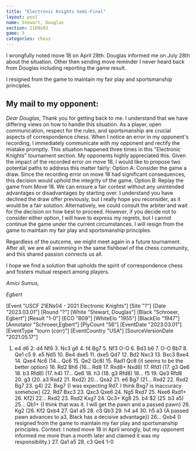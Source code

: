 ```yaml
---
title: "Electronic Knights Semi-Final"
layout: post
name: Stewart, Douglas
section: 21ENs03
game: 3
categories: chess
---
```


I wrongfully noted move 18 on April 28th. Douglas informed me on July 28th about the situation.
Other then sending move reminder I never heard back from Douglas including reporting the game result.

I resigned from the game to maintain my fair play and sportsmanship principles.

## My mail to my opponent:

*Dear Douglas,*
Thank you for getting back to me. I understand that we have differing views on how to handle this situation.
As a player, open communication, respect for the rules, and sportsmanship are crucial aspects of correspondence chess. When I notice an error in my opponent's recording, I immediately communicate with my opponent and rectify the mistake promptly. This situation happened three times in this "Electronic Knights" tournament section. My opponents highly appreciated this. 
Given the impact of the recorded error on move 18, I would like to propose two potential paths to address this matter fairly:
Option A: Consider the game a draw. Since the recording error on move 18 had significant consequences, this decision would uphold the integrity of the game.
Option B: Replay the game from Move 18. We can ensure a fair contest without any unintended advantages or disadvantages by starting over.
I understand you have declined the draw offer previously, but I really hope you reconsider, as it would be a fair solution. Alternatively, we could consult the arbiter and wait for the decision on how best to proceed.
However, if you decide not to consider either option, I will have to express my regrets, but I cannot continue the game under the current circumstances. I will resign from the game to maintain my fair play and sportsmanship principles.

Regardless of the outcome, we might meet again in a future tournament. After all, we are all swimming in the same fishbowl of the chess community, and this shared passion connects us all.

I hope we find a solution that upholds the spirit of correspondence chess and fosters mutual respect among players.

*Amici Sumus,*

*Egbert*


<link rel="stylesheet" type="text/css" href="https://pgn.chessbase.com/CBReplay.css"/>
<script src="https://pgn.chessbase.com/jquery-3.0.0.min.js"></script>
<script src="https://pgn.chessbase.com/cbreplay.js" type="text/javascript"></script>

<div class="cbreplay">
[Event "USCF  21ENs04 - 2021 Electronic Knights"]
[Site "?"]
[Date "2023.03.01"]
[Round "?"]
[White "Stewart, Douglas"]
[Black "Schroeer, Egbert"]
[Result "1-0"]
[ECO "B09"]
[WhiteElo "1955"]
[BlackElo "1947"]
[Annotator "Schroeer,Egbert"]
[PlyCount "56"]
[EventDate "2023.03.01"]
[EventType "tourn (corr)"]
[EventCountry "USA"]
[SourceVersionDate "2021.05.17"]

1. e4 d6 2. d4 Nf6 3. Nc3 g6 4. f4 Bg7 5. Nf3 O-O 6. Bd3 b6 7. O-O Bb7 8. Qe1 c5 9. e5 Nd5 10. Be4 dxe5 11. dxe5 Qd7 12. Bd2 Nxc3 13. Bxc3 Bxe4 14. Qxe4 Nc6 (14... Qc6 15. Qe2 Qc8) 15. Rad1 Qc8 {it seems to be the better option} 16. Rd2 Bh6 (16... Rd8 17. Rxd8+ Nxd8) 17. Rfd1 (17. g3 Qe6 18. b3 Rfd8) (17. h4) 17... Qe6 18. h3 (18. g3 Rfd8) 18... f5 19. Qe3 Rfd8 20. g3 (20. a3 Rxd2 21. Rxd2) 20... Qxa2 21. e6 Bg7 (21... Rxd2 22. Rxd2 Bg7 23. g4) 22. Bxg7 {I was expecting Rd7. I think Bxg7 is inaccuracy somehow} (22. Rd7 Bxc3 23. Qxc3 Qxe6 24. Ng5 Rxd7 25. Nxe6 Rxd1+ 26. Kf2) 22... Rxd2 23. Rxd2 Kxg7 24. Qc3+ Kg8 25. b4 $2 (25. b3 a5) 25... Qb1+ {I think that was it. I will get the pawn and a passed pawn} 26. Kg2 (26. Kf2 Qxb4 27. Qa1 a5 28. c3 Qb3 29. h4 a4 30. h5 a3 {A passed pawn advances to a3, Black has a decisive advantage}) 26... Qxb4 {I resigned from the game to maintain my fair play and sportsmanship principles. Context: I noted move 18 in April wrongly, but my opponent informed me more than a month later and claimed it was my responsibility.} 27. Qa1 a5 28. c3 Qe4 1-0
</div>

